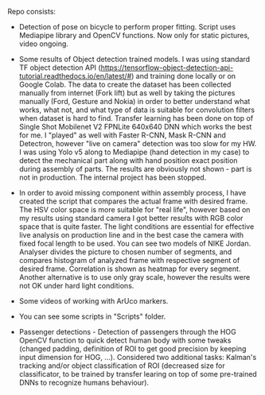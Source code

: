 Repo consists:

- Detection of pose on bicycle to perform proper fitting. Script uses Mediapipe library and OpenCV functions. Now only for static pictures, video ongoing.

 - Some results of Object detection trained models. I was using standard TF object detection API (https://tensorflow-object-detection-api-tutorial.readthedocs.io/en/latest/#) and training done locally or on Google Colab. The data to create the dataset has been collected manually from internet (Fork lift) but as well by taking the pictures manually (Ford, Gesture and Nokia) in order to better understand what works, what not, and what type of data is suitable for convolution filters when dataset is hard to find. Transfer learning has been done on top of Single Shot Mobilenet V2 FPNLite 640x640 DNN which works the best for me. I "played" as well with Faster R-CNN, Mask R-CNN and Detectron, however "live on camera" detection was too slow for my HW. I was using Yolo v5 along to Mediapipe (hand detection in my case) to detect the mechanical part along with hand position exact position during assembly of parts. The results are obviously not shown - part is not in production. The internal project has been stopped.  
 
 - In order to avoid missing component within assembly process, I have created the script that compares the actual frame with desired frame. The HSV color space is more suitable for "real life", however based on my results using standard camera I got better results with RGB color space that is quite faster. The light conditions are essential for effective live analysis on production line and in the best case the camera with fixed focal length to be used. You can see two models of NIKE Jordan. Analyser divides the picture to chosen number of segments, and compares histogram of analyzed frame with respective segment of desired frame. Correlation is shown as heatmap for every segment. Another alternative is to use only gray scale, however the results were not OK under hard light conditions. 
 
 - Some videos of working with ArUco markers. 
 
 - You can see some scripts in "Scripts" folder. 
 
 - Passenger detections - Detection of passengers through the HOG OpenCV function to quick detect human body with some tweaks (changed padding, definition of ROI to get good precision by keeping input dimension for HOG, ...). Considered two additional tasks: Kalman's tracking and/or object classification of ROI (decreased size for classificator, to be trained by transfer learing on top of some pre-trained DNNs to recognize humans behaviour). 
